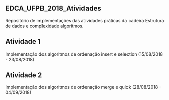## EDCA_UFPB_2018_Atividades ##

Repositório de implementações das atividades práticas da cadeira Estrutura de dados e complexidade algoritmos.


## Atividade 1
Implementação dos algoritmos de ordenação insert e selection (15/08/2018 - 23/08/2018)

## Atividade 2
Implementação dos algoritmos de ordenação merge e quick (28/08/2018 - 04/09/2018)
